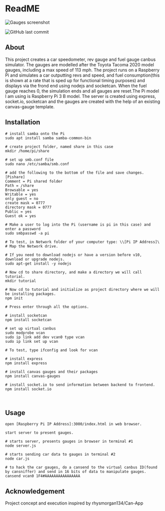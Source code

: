 # ReadME

![Gauges screenshot](https://user-images.githubusercontent.com/79558669/180919193-4b0581e3-ed1f-457c-8e1e-63e7c2ea8a78.png)


![GitHub last commit](https://img.shields.io/github/last-commit/crice114/CarHacking)


## About

This project creates a car speedometer, rev gauge and fuel gauge canbus simulator. The gauges are modelled after the Toyota Tacoma 2020 model gauges, including a max speed of 113 mph. The project runs on a Raspberry Pi and simulates a car outputting revs and speed, and fuel consumption(this is shown at a rate that is sped up for functional timing purposes) and displays via the frond end using nodejs and socketcan. When the fuel gauge reaches 0, the simulation ends and all gauges are reset.The Pi model I am using is Raspberry Pi 3 B model. The server is created using express, socket.io, socketcan and the gauges are created with the help of an existing canvas-gauge template. 


## Installation

```
# install samba onto the Pi
sudo apt install samba samba-common-bin

# create project folder, named share in this case
mkdir /home/pi/share

# set up smb.conf file
sudo nano /etc/samba/smb.conf

# add the following to the bottom of the file and save changes.
[Pishare]
Comment = Pi shared folder
Path = /share
Browsable = yes
Writable = yes
only guest = no
create mask = 0777
directory mask = 0777
Public = yes
Guest ok = yes

# Make a user to log into the Pi (username is pi in this case) and enter a password
sudo smbpasswd -a pi

# To test, in Network folder of your computer type: \\[Pi IP Address]\
# Map the Network drive.

# If you need to download nodejs or have a version before v10, download or upgrade nodejs.
sudo apt-get install -y nodejs

# Now cd to share directory, and make a directory we will call tutorial.
mkdir tutorial

# Now cd to tutorial and initialize as project directory where we will be installing packages.
npm init

# Press enter through all the options.

# install socketcan
npm install socketcan

# set up virtual canbus
sudo modprobe vcan
sudo ip link add dev vcan0 type vcan
sudo ip link set up vcan

# To test, type ifconfig and look for vcan

# install express
npm install express

# install canvas gauges and their packages
npm install canvas-gauges

# install socket.io to send information between backend to frontend.
npm install socket.io



```

## Usage
```
open [Raspberry Pi IP Address]:3000/index.html in web browser.

start server to present gauges.
```




```
# starts server, presents gauges in browser in terminal #1
node server.js

# starts sending car data to gauges in terminal #2
node car.js

# to hack the car gauges, do a cansend to the virtual canbus ID(found by cansniffer) and send in 16 bits of data to manipulate gauges.
cansend vcan0 1F4#AAAAAAAAAAAAAAAA
```
## Acknowledgement
Project concept and execution inspired by rhysmorgan134/Can-App


